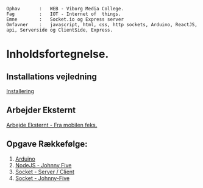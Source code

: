 ```
Ophav       :   WEB - Viborg Media College.
Fag         :   IOT - Internet of  things.
Emne        :   Socket.io og Express server
Omfavner    :   javascript, html, css, http sockets, Arduino, ReactJS, api, Serverside og ClientSide, Express. 
```

# Inholdsfortegnelse.

## Installations vejledning

[Installering](mcdm_iot_installation.md)

## Arbejder Eksternt
[Arbejde Eksternt - Fra mobilen feks.](mcdm_work_external.md)

## Opgave Rækkefølge:
1. [Arduino](mcdm_iot_arduino.md)
2. [NodeJS - Johnny Five](mcdm_iot_nodejs.md)
3. [Socket - Server / Client](mcdm_iot_socket.md)
3. [Socket - Johnny-Five](mcdm_iot_johnnyfive.md)

